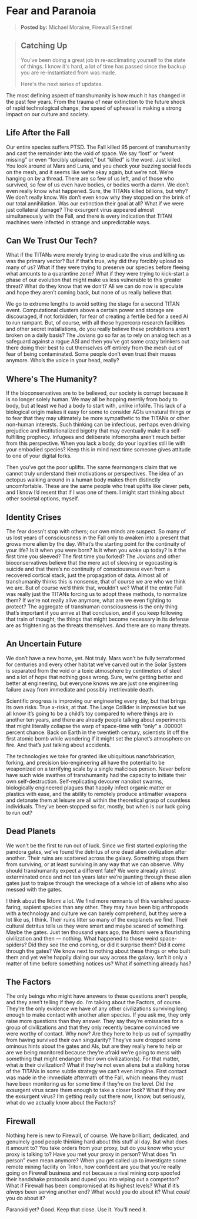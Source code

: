 # Fear and Paranoia

> **Posted by:** Michael Moraine, Firewall Sentinel

<blockquote>

## Catching Up

You've been doing a great job in re-acclimating yourself to the state of things. I know it's hard, a lot of time has passed since the backup you are re-instantiated from was made.

Here's the next series of updates.

</blockquote>

The most defining aspect of transhumanity is how much it has changed in the past few years. From the trauma of near extinction to the future shock of rapid technological change, the speed of upheaval is making a strong impact on our culture and society.

## Life After the Fall

Our entire species suffers PTSD. The Fall killed 95 percent of transhumanity and cast the remainder into the void of space. We say “lost” or “went missing” or even “forcibly uploaded,” but “killed” is the word. Just killed. You look around at Mars and Luna, and you check your buzzing social feeds on the mesh, and it seems like we’re okay again, but we’re not. We’re hanging on by a thread. There are so few of us left, and of those who survived, so few of us even have bodies, or bodies worth a damn. We don’t even really know what happened. Sure, the TITANs killed billions, but why? We don’t really know. We don’t even know why they stopped on the brink of our total annihilation. Was our extinction their goal at all? What if we were just collateral damage? The exsurgent virus appeared almost simultaneously with the Fall, and there is every indication that TITAN machines were infected in strange and unpredictable ways.

## Can We Trust Our Tech?

What if the TITANs were merely trying to eradicate the virus and killing us was the primary vector? But if that’s true, why did they forcibly upload so many of us? What if they were trying to preserve our species before fleeing what amounts to a quarantine zone? What if they were trying to kick-start a phase of our evolution that might make us less vulnerable to this greater threat? What do they know that we don’t? All we can do now is speculate and hope they aren’t coming back, but none of us really believe that.

We go to extreme lengths to avoid setting the stage for a second TITAN event. Computational clusters above a certain power and storage are discouraged, if not forbidden, for fear of creating a fertile bed for a seed AI to run rampant. But, of course, with all those hypercorp research facilities and other secret installations, do you really believe these prohibitions aren’t broken on a daily basis? The Jovians go so far as to rely on analog tech as a safeguard against a rogue ASI and then you’ve got some crazy brinkers out there doing their best to cut themselves off entirely from the mesh out of fear of being contaminated. Some people don’t even trust their muses anymore. Who’s the voice in your head, really?

## Where's The Humanity?

If the bioconservatives are to be believed, our society is corrupt because it is no longer solely human. We may all be hopping merrily from body to body, but at least we had a body to start with, unlike infolife. This lack of a biological origin makes it easy for some to consider AGIs unnatural things or to fear that they may ultimately be more sympathetic to the TITANs or other non-human interests. Such thinking can be infectious, perhaps even driving prejudice and institutionalized bigotry that may eventually make it a self-fulfilling prophecy. Infugees and deliberate infomorphs aren’t much better from this perspective. When you lack a body, do your loyalties still lie with your embodied species? Keep this in mind next time someone gives attitude to one of your digital forks.

Then you’ve got the poor uplifts. The same fearmongers claim that we cannot truly understand their motivations or perspectives. The idea of an octopus walking around in a human body makes them distinctly uncomfortable. These are the same people who treat uplifts like clever pets, and I know I’d resent that if I was one of them. I might start thinking about other societal options, myself.

## Identity Crises

The fear doesn’t stop with others; our own minds are suspect. So many of us lost years of consciousness in the Fall only to awaken into a present that grows more alien by the day. What’s the starting point for the continuity of your life? Is it when you were born? Is it when you woke up today? Is it the first time you sleeved? The first time you forked? The Jovians and other bioconservatives believe that the mere act of sleeving or egocasting is suicide and that there’s no continuity of consciousness even from a recovered cortical stack, just the propagation of data. Almost all of transhumanity thinks this is nonsense, that of course we are who we think we are. But of course we’d think that, wouldn’t we? What if the entire Fall was really just the TITANs forcing us to adopt these methods, to normalize them? If we’re not really alive anymore, what are we even fighting to protect? The aggregate of transhuman consciousness is the only thing that’s important if you arrive at that conclusion, and if you keep following that train of thought, the things that might become necessary in its defense are as frightening as the threats themselves. And there are so many threats.

## An Uncertain Future

We don’t have a new home, yet. Not truly. Mars won’t be fully terraformed for centuries and every other habitat we’ve carved out in the Solar System is separated from the void or a toxic atmosphere by centimeters of steel and a lot of hope that nothing goes wrong. Sure, we’re getting better and better at engineering, but everyone knows we are just one engineering failure away from immediate and possibly irretrievable death.

Scientific progress is improving our engineering every day, but that brings its own risks. True x-risks, at that. The Large Collider is impressive but we all know it’s going to be a child’s toy compared to where things are in another ten years, and there are already people talking about experiments that might literally collapse the warp of space-time with “only” a .000001 percent chance. Back on Earth in the twentieth century, scientists lit off the first atomic bomb while wondering if it might set the planet’s atmosphere on fire. And that’s just talking about accidents.

The technologies we take for granted like ubiquitious nanofabrication, forking, and precision bio-engineering all have the potential to be weaponized on a terrifying scale by a single malicious person. Never before have such wide swathes of transhumanity had the capacity to initiate their own self-destruction. Self-replicating devourer nanobot swarms, biologically engineered plagues that happily infect organic matter or plastics with ease, and the ability to remotely produce antimatter weapons and detonate them at leisure are all within the theoretical grasp of countless individuals. They’ve been stopped so far, mostly, but when is our luck going to run out?

## Dead Planets

We won’t be the first to run out of luck. Since we first started exploring the pandora gates, we’ve found the detritus of one dead alien civilization after another. Their ruins are scattered across the galaxy. Something stops them from surviving, or at least surviving in any way that we can observe. Why should transhumanity expect a different fate? We were already almost exterminated once and not ten years later we’re jaunting through these alien gates just to traipse through the wreckage of a whole lot of aliens who also messed with the gates.

I think about the Iktomi a lot. We find more remnants of this vanished space-faring, sapient species than any other. They may have been big arthropods with a technology and culture we can barely comprehend, but they were a lot like us, I think. Their ruins litter so many of the exoplanets we find. Their cultural detritus tells us they were smart and maybe scared of something. Maybe the gates. Just ten thousand years ago, the Iktomi were a flourishing civilization and then — nothing. What happened to those weird space-spiders? Did they see the end coming, or did it surprise them? Did it come through the gates? We know next to nothing about these things or who built them and yet we’re happily dialing our way across the galaxy. Isn’t it only a matter of time before something notices us? What if something already has?

## The Factors

The only beings who might have answers to these questions aren’t people, and they aren’t telling if they do. I’m talking about the Factors, of course. They’re the only evidence we have of any other civilizations surviving long enough to make contact with another alien species. If you ask me, they only raise more questions than they answer. They say they’re emissaries for a group of civilizations and that they only recently became convinced we were worthy of contact. Why now? Are they here to help us out of sympathy from having survived their own singularity? They’ve sure dropped some ominous hints about the gates and AIs, but are they really here to help or are we being monitored because they’re afraid we’re going to mess with something that might endanger their own civilization(s). For that matter, what _is_ their civilization? What if they’re not even aliens but a stalking horse of the TITANs in some subtle strategy we can’t even imagine. First contact was made in the immediate aftermath of the Fall, which means they must have been monitoring us for some time if they’re on the level. Did the exsurgent virus scare them enough to take a closer look? What if they _are_ the exsurgent virus? I’m getting really out there now, I know, but seriously, what do we actually know about the Factors?

## Firewall

Nothing here is new to Firewall, of course. We have brilliant, dedicated, and genuinely good people thinking hard about this stuff all day. But what does it amount to? You take orders from your proxy, but do you know who your proxy is talking to? Have you met your proxy in person? What does “in person” even mean anymore? When you get called up to investigate some remote mining facility on Triton, how confident are you that you’re really going on Firewall business and not because a rival mining corp spoofed their handshake protocols and duped you into wiping out a competitor? What if Firewall has been compromised at its highest levels? What if it’s _always_ been serving another end? What would you do about it? What _could_ you do about it?

Paranoid yet? Good. Keep that close. Use it. You'll need it.
